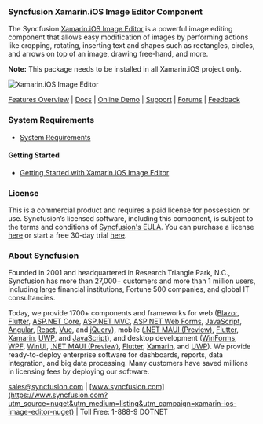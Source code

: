 ### Syncfusion Xamarin.iOS Image Editor Component
The Syncfusion [Xamarin.iOS Image Editor](https://www.syncfusion.com/xamarin-ios-ui-controls/image-editor?utm_source=nuget&utm_medium=listing&utm_campaign=xamarin-ios-image-editor-nuget) is a powerful image editing component that allows easy modification of images by performing actions like cropping, rotating, inserting text and shapes such as rectangles, circles, and arrows on top of an image, drawing free-hand, and more.

**Note:** This package needs to be installed in all Xamarin.iOS project only.

![Xamarin.iOS Image Editor](https://cdn.syncfusion.com/nuget-readme/xamarin/xamarin_ios_imageeditor.png)

[Features Overview](https://www.syncfusion.com/xamarin-ios-ui-controls/image-editor?utm_source=nuget&utm_medium=listing&utm_campaign=xamarin-ios-image-editor-nuget) | [Docs](https://help.syncfusion.com/xamarin-ios/sfimageeditor/getting-started?utm_source=nuget&utm_medium=listing&utm_campaign=xamarin-ios-image-editor-nuget) | [Online Demo](https://github.com/syncfusion/xamarin-demos?utm_source=nuget&utm_medium=listing&utm_campaign=xamarin-ios-image-editor-nuget) | [Support](https://www.syncfusion.com/support/directtrac/incidents/newincident?utm_source=nuget&utm_medium=listing&utm_campaign=xamarin-ios-image-editor-nuget) | [Forums](https://www.syncfusion.com/forums/xamarin.ios?utm_source=nuget&utm_medium=listing&utm_campaign=xamarin-ios-image-editor-nuget) | [Feedback](https://www.syncfusion.com/feedback/xamarin-ios?utm_source=nuget&utm_medium=listing&utm_campaign=xamarin-ios-image-editor-nuget)

### System Requirements

* [System Requirements](https://help.syncfusion.com/xamarin-ios/installation-and-upgrade/system-requirements?utm_source=nuget&utm_medium=listing&utm_campaign=xamarin-ios-image-editor-nuget)

#### Getting Started

* [Getting Started with Xamarin.iOS Image Editor](https://help.syncfusion.com/xamarin-ios/sfimageeditor/getting-started?utm_source=nuget&utm_medium=listing&utm_campaign=xamarin-ios-image-editor-nuget)

### License

This is a commercial product and requires a paid license for possession or use. Syncfusion’s licensed software, including this component, is subject to the terms and conditions of [Syncfusion's EULA](https://www.syncfusion.com/eula/es/?utm_source=nuget&utm_medium=listing&utm_campaign=xamarin-ios-image-editor-nuget). You can purchase a license [here](https://www.syncfusion.com/sales/products?utm_source=nuget&utm_medium=listing&utm_campaign=xamarin-ios-image-editor-nuget) or start a free 30-day trial [here](https://www.syncfusion.com/account/manage-trials/start-trials?utm_source=nuget&utm_medium=listing&utm_campaign=xamarin-ios-image-editor-nuget).

### About Syncfusion

Founded in 2001 and headquartered in Research Triangle Park, N.C., Syncfusion has more than 27,000+ customers and more than 1 million users, including large financial institutions, Fortune 500 companies, and global IT consultancies.
 
Today, we provide 1700+ components and frameworks for web ([Blazor](https://www.syncfusion.com/blazor-components?utm_source=nuget&utm_medium=listing&utm_campaign=xamarin-ios-image-editor-nuget), [Flutter](https://www.syncfusion.com/flutter-widgets?utm_source=nuget&utm_medium=listing&utm_campaign=xamarin-ios-image-editor-nuget), [ASP.NET Core](https://www.syncfusion.com/aspnet-core-ui-controls?utm_source=nuget&utm_medium=listing&utm_campaign=xamarin-ios-image-editor-nuget), [ASP.NET MVC](https://www.syncfusion.com/aspnet-mvc-ui-controls?utm_source=nuget&utm_medium=listing&utm_campaign=xamarin-ios-image-editor-nuget), [ASP.NET Web Forms](https://www.syncfusion.com/jquery/aspnet-webforms-ui-controls?utm_source=nuget&utm_medium=listing&utm_campaign=xamarin-ios-image-editor-nuget), [JavaScript](https://www.syncfusion.com/javascript-ui-controls?utm_source=nuget&utm_medium=listing&utm_campaign=xamarin-ios-image-editor-nuget), [Angular](https://www.syncfusion.com/angular-ui-components?utm_source=nuget&utm_medium=listing&utm_campaign=xamarin-ios-image-editor-nuget), [React](https://www.syncfusion.com/react-ui-components?utm_source=nuget&utm_medium=listing&utm_campaign=xamarin-ios-image-editor-nuget), [Vue](https://www.syncfusion.com/vue-ui-components?utm_source=nuget&utm_medium=listing&utm_campaign=xamarin-ios-image-editor-nuget), and [jQuery](https://www.syncfusion.com/jquery-ui-widgets?utm_source=nuget&utm_medium=listing&utm_campaign=xamarin-ios-image-editor-nuget)), mobile ([.NET MAUI (Preview)](https://www.syncfusion.com/maui-controls?utm_source=nuget&utm_medium=listing&utm_campaign=xamarin-ios-image-editor-nuget), [Flutter](https://www.syncfusion.com/flutter-widgets?utm_source=nuget&utm_medium=listing&utm_campaign=xamarin-ios-image-editor-nuget), [Xamarin](https://www.syncfusion.com/xamarin-ui-controls?utm_source=nuget&utm_medium=listing&utm_campaign=xamarin-ios-image-editor-nuget), [UWP](https://www.syncfusion.com/uwp-ui-controls?utm_source=nuget&utm_medium=listing&utm_campaign=xamarin-ios-image-editor-nuget), and [JavaScript](https://www.syncfusion.com/javascript-ui-controls?utm_source=nuget&utm_medium=listing&utm_campaign=xamarin-ios-image-editor-nuget)), and desktop development ([WinForms](https://www.syncfusion.com/winforms-ui-controls?utm_source=nuget&utm_medium=listing&utm_campaign=xamarin-ios-image-editor-nuget), [WPF](https://www.syncfusion.com/wpf-controls?utm_source=nuget&utm_medium=listing&utm_campaign=xamarin-ios-image-editor-nuget), [WinUI](https://www.syncfusion.com/winui-controls?utm_source=nuget&utm_medium=listing&utm_campaign=xamarin-ios-image-editor-nuget), [.NET MAUI (Preview)](https://www.syncfusion.com/maui-controls?utm_source=nuget&utm_medium=listing&utm_campaign=xamarin-ios-image-editor-nuget), [Flutter](https://www.syncfusion.com/flutter-widgets?utm_source=nuget&utm_medium=listing&utm_campaign=xamarin-ios-image-editor-nuget), [Xamarin](https://www.syncfusion.com/xamarin-ui-controls?utm_source=nuget&utm_medium=listing&utm_campaign=xamarin-ios-image-editor-nuget), and [UWP](https://www.syncfusion.com/uwp-ui-controls?utm_source=nuget&utm_medium=listing&utm_campaign=xamarin-ios-image-editor-nuget)). We provide ready-to-deploy enterprise software for dashboards, reports, data integration, and big data processing. Many customers have saved millions in licensing fees by deploying our software.

[sales@syncfusion.com](mailto:sales@syncfusion.com?Subject=Syncfusion%20Xamarin.iOS%20ImageEditor-%20NuGet) | [www.syncfusion.com](https://www.syncfusion.com?utm_source=nuget&utm_medium=listing&utm_campaign=xamarin-ios-image-editor-nuget) | Toll Free: 1-888-9 DOTNET


     